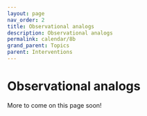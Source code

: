 ```yaml
---
layout: page
nav_order: 2
title: Observational analogs
description: Observational analogs
permalink: calendar/8b
grand_parent: Topics
parent: Interventions
---
```


# Observational analogs

More to come on this page soon!